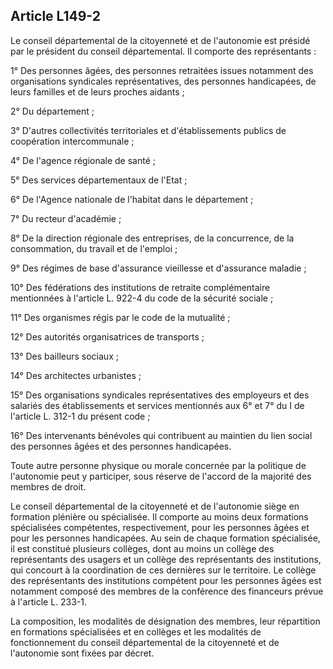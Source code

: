 ## Article L149-2

Le conseil départemental de la citoyenneté et de l'autonomie est présidé par le président du conseil
départemental. Il comporte des représentants :

1° Des personnes âgées, des personnes retraitées issues notamment des organisations syndicales
représentatives, des personnes handicapées, de leurs familles et de leurs proches aidants ;

2° Du département ;

3° D'autres collectivités territoriales et d'établissements publics de coopération intercommunale ;

4° De l'agence régionale de santé ;

5° Des services départementaux de l'Etat ;

6° De l'Agence nationale de l'habitat dans le département ;

7° Du recteur d'académie ;

8° De la direction régionale des entreprises, de la concurrence, de la consommation, du travail et de
l'emploi ;

9° Des régimes de base d'assurance vieillesse et d'assurance maladie ;

10° Des fédérations des institutions de retraite complémentaire mentionnées à l'article L. 922-4 du code de la
sécurité sociale ;


11° Des organismes régis par le code de la mutualité ;

12° Des autorités organisatrices de transports ;

13° Des bailleurs sociaux ;

14° Des architectes urbanistes ;

15° Des organisations syndicales représentatives des employeurs et des salariés des établissements et
services mentionnés aux 6° et 7° du I de l'article L. 312-1 du présent code ;

16° Des intervenants bénévoles qui contribuent au maintien du lien social des personnes âgées et des
personnes handicapées.

Toute autre personne physique ou morale concernée par la politique de l'autonomie peut y participer, sous
réserve de l'accord de la majorité des membres de droit.

Le conseil départemental de la citoyenneté et de l'autonomie siège en formation plénière ou spécialisée. Il
comporte au moins deux formations spécialisées compétentes, respectivement, pour les personnes âgées et
pour les personnes handicapées. Au sein de chaque formation spécialisée, il est constitué plusieurs collèges,
dont au moins un collège des représentants des usagers et un collège des représentants des institutions, qui
concourt à la coordination de ces dernières sur le territoire. Le collège des représentants des institutions
compétent pour les personnes âgées est notamment composé des membres de la conférence des financeurs
prévue à l'article L. 233-1.

La composition, les modalités de désignation des membres, leur répartition en formations spécialisées et en
collèges et les modalités de fonctionnement du conseil départemental de la citoyenneté et de l'autonomie sont
fixées par décret.

